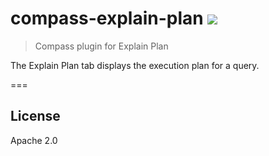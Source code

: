 # compass-explain-plan [![][travis_img]][travis_url]

> Compass plugin for Explain Plan

The Explain Plan tab displays the execution plan for a query.

===

## License

Apache 2.0

[travis_img]: https://travis-ci.org/mongodb-js/compass-explain-plan.svg?branch=master
[travis_url]: https://travis-ci.org/mongodb-js/compass-explain-plan
[enzyme]: http://airbnb.io/enzyme/
[enzyme-chai]: https://github.com/producthunt/chai-enzyme
[jsdom]: https://github.com/tmpvar/jsdom
